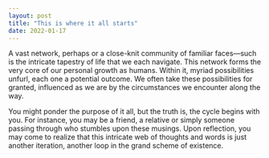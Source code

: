 ```yaml
---
layout: post
title: "This is where it all starts"
date: 2022-01-17
---
```


A vast network, perhaps or a close-knit community of familiar faces—such is the intricate tapestry of life that we each navigate. This network forms the very core of 
our personal growth as humans. Within it, myriad possibilities unfurl, each one a potential outcome. We often take these possibilities for granted, influenced as we are 
by the circumstances we encounter along the way.

You might ponder the purpose of it all, but the truth is, the cycle begins with you. For instance, you may be a friend, a relative or simply someone passing through 
who stumbles upon these musings. Upon reflection, you may come to realize that this intricate web of thoughts and words is just another iteration, another loop in the 
grand scheme of existence.
